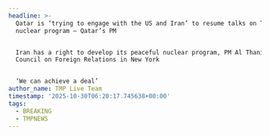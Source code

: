 ```yaml
---
headline: >-
  Qatar is ‘trying to engage with the US and Iran’ to resume talks on Tehran’s
  nuclear program — Qatar’s PM 


  Iran has a right to develop its peaceful nuclear program, PM Al Thani told the
  Council on Foreign Relations in New York


  ‘We can achieve a deal’
author_name: TMP Live Team
timestamp: '2025-10-30T06:20:17.745638+00:00'
tags:
  - BREAKING
  - TMPNEWS
---
```


